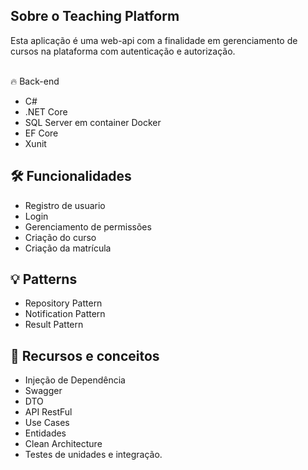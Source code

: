 ## Sobre o Teaching Platform
Esta aplicação é uma web-api com a finalidade em gerenciamento de cursos na plataforma com autenticação e autorização.
<br>
<br>

 🔥 Back-end
- C#
- .NET Core
- SQL Server em container Docker
- EF Core
- Xunit

## 🛠 Funcionalidades
- Registro de usuario
- Login 
- Gerenciamento de permissões
- Criação do curso
- Criação da matrícula

## 💡 Patterns
- Repository Pattern
- Notification Pattern
- Result Pattern

## 📖 Recursos e conceitos
- Injeção de Dependência
- Swagger
- DTO
- API RestFul
- Use Cases
- Entidades
- Clean Architecture
- Testes de unidades e integração.

